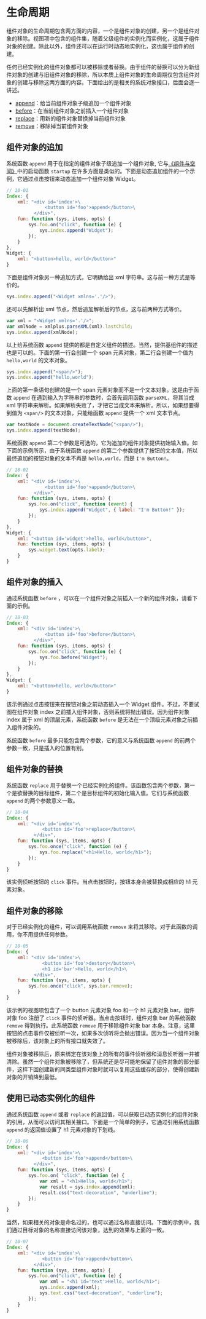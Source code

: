 # 生命周期

组件对象的生命周期包含两方面的内容，一个是组件对象的创建，另一个是组件对象的移除。视图项中包含的组件集，随着父级组件的实例化而实例化，这属于组件对象的创建。除此以外，组件还可以在运行时动态地实例化，这也属于组件的创建。

任何已经实例化的组件对象都可以被移除或者替换。由于组件的替换可以分为新组件对象的创建与旧组件对象的移除，所以本质上组件对象的生命周期仅包含组件对象的创建与移除这两方面的内容。下面给出的是相关的系统对象接口，后面会逐一讲述。

- [append](/api#生命周期_append)：给当前组件对象子级追加一个组件对象
- [before](/api#生命周期_before)：在当前组件对象之前插入一个组件对象
- [replace](/api#生命周期_replace)：用新的组件对象替换掉当前组件对象
- [remove](/api#生命周期_remove)：移除掉当前组件对象

## 组件对象的追加

系统函数 `append` 用于在指定的组件对象子级追加一个组件对象, 它与[《组件与空间》](/docs#组件与空间)中的启动函数 `startup` 在许多方面是类似的。下面是动态追加组件的一个示例，它通过点击按钮来动态追加一个组件对象 Widget。

```js
// 10-01
Index: {
    xml: "<div id='index'>\
              <button id='foo'>append</button>\
          </div>",
    fun: function (sys, items, opts) {
        sys.foo.on("click", function (e) {
            sys.index.append("Widget");
        });
    }
},
Widget: {
    xml: "<button>hello, world</button>"
}
```

下面是组件对象另一种追加方式，它明确给出 xml 字符串。这与前一种方式是等价的。

```js
sys.index.append("<Widget xmlns='.'/>");
```

还可以先解析出 xml 节点，然后追加解析后的节点，这与前两种方式等价。

```js
var xml = "<Widget xmlns='.'/>";
var xmlNode = xmlplus.parseXML(xml).lastChild;
sys.index.append(xmlNode);
```

以上给系统函数 `append` 提供的都是自定义组件的描述。当然，提供基组件的描述也是可以的。下面的第一行会创建一个 span 元素对象，第二行会创建一个值为 `hello,world` 的文本对象。

```js
sys.index.append("<span/>");
sys.index.append("hello,world");
```

上面的第一条语句创建的是一个 span 元素对象而不是一个文本对象。这是由于函数 `append` 在遇到输入为字符串的参数时，会首先调用函数 `parseXML`，将其当成 xml 字符串来解析。如果解析失败了，才把它当成文本来解析。所以，如果想要得到值为 `<span/>` 的文本对象，只能给函数 `append` 提供一个 xml 文本节点。

```js
var textNode = document.createTextNode("<span/>");
sys.index.append(textNode);
```
系统函数 `append` 第二个参数是可选的，它为追加的组件对象提供初始输入值。如下面的示例所示，由于系统函数 `append` 的第二个参数提供了按钮的文本值，所以最终追加的按钮对象的文本不再是 `hello,world`，而是 `I'm Button!`。

```js
// 10-02
Index: {
    xml: "<div id='index'>\
              <button id='foo'>append</button>\
          </div>",
    fun: function (sys, items, opts) {
        sys.foo.on("click", function (event) {
            sys.index.append("Widget", { label: "I'm Button!" });
        });
    }
},
Widget: {
    xml: "<button id='widget'>hello, world</button>",
    fun: function (sys, items, opts) {
        sys.widget.text(opts.label);
    }
}
```

## 组件对象的插入

通过系统函数 `before` ，可以在一个组件对象之前插入一个新的组件对象，请看下面的示例。

```js
// 10-03
Index: {
    xml: "<div id='index'>\
              <button id='foo'>before</button>\
          </div>",
    fun: function (sys, items, opts) {
        sys.foo.on("click", function (e) {
            sys.foo.before("Widget");
        });
    }
},
Widget: {
    xml: "<button>hello, world</button>"
}
```

该示例通过点击按钮来在按钮对象之前动态插入一个 Widget 组件。不过，不要试图在组件对象 index 之前插入组件对象，否则系统将抛出错误。因为组件对象 index 属于 xml 的顶层元素，系统函数 `before` 是无法在一个顶级元素对象之前插入组件对象的。

系统函数 `before` 最多只能包含两个参数，它的意义与系统函数 `append` 的前两个参数一致，只是插入的位置有别。

## 组件对象的替换

系统函数 `replace` 用于替换一个已经实例化的组件。该函数包含两个参数，第一个是欲替换的目标组件，第二个是目标组件的初始化输入值。它们与系统函数 `append` 的两个参数意义一致。

```js
// 10-04
Index: {
    xml: "<div id='index'>\
             <button id='foo'>replace</button>\
          </div>",
    fun: function (sys, items, opts) {
        sys.foo.once("click", function (e) {
            sys.foo.replace("<h1>Hello, world</h1>");
        });
    }
}
```

该实例侦听按钮的 `click` 事件。当点击按钮时，按钮本身会被替换成相应的 h1 元素对象。


## 组件对象的移除

对于已经实例化的组件，可以调用系统函数 `remove` 来将其移除。对于此函数的调用，你不用提供任何参数。

```js
// 10-05
Index: {
    xml: "<div id='index'>\
             <button id='foo'>destory</button>\
             <h1 id='bar'>Hello, world</h1>\
          </div>",
    fun: function (sys, items, opts) {
        sys.foo.once("click", sys.bar.remove);
    }
}
```

该示例的视图项包含了一个 button 元素对象 foo 和一个 h1 元素对象 bar。组件对象 foo 注册了 `click` 事件的侦听器。当点击按钮时，组件对象 bar 的系统函数 `remove` 得到执行。此系统函数 `remove` 用于移除组件对象 bar 本身。注意，这里按钮的点击事件仅被侦听一次，如果多次侦听将会抛出错误。因为当一个组件对象被移除后，该对象上的所有接口就失效了。

组件对象被移除后，原来绑定在该对象上的所有的事件侦听器和消息侦听器一并被清除。虽然一个组件对象被移除了，但系统还是尽可能地保留了组件对象的部分部件，这样下回创建新的同类型组件对象时就可以复用这些缓存的部分，使得创建新对象的开销降到最低。

## 使用已动态实例化的组件

通过系统函数 `append` 或者 `replace` 的返回值，可以获取已动态实例化的组件对象的引用，从而可以访问其相关接口。下面是一个简单的例子，它通过引用系统函数 `append` 的返回值设置了 h1 元素对象的下划线。

```js
// 10-06
Index: {
    xml: "<div id='index'>\
             <button id='foo'>append</button>\
          </div>",
    fun: function (sys, items, opts) {
        sys.foo.on( "click", function (e) {
            var xml = "<h1>Hello, world</h1>";
            var result = sys.index.append(xml);
            result.css("text-decoration", "underline");
        });
    }
}
```

当然，如果相关的对象是命名过的，也可以通过名称直接访问。下面的示例中，我们通过目标对象的名称直接访问该对象，达到的效果与上面的一致。

```js
// 10-07
Index: {
    xml: "<div id='index'>\
             <button id='foo'>append</button>\
          </div>",
    fun: function (sys, items, opts) {
        sys.foo.on("click", function (e) {
            var xml = "<h1 id='text'>Hello, world</h1>";
            sys.index.append(xml);
            sys.text.css("text-decoration", "underline");
        });
    }
}
```